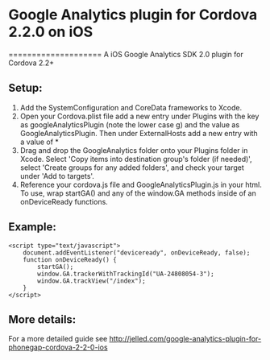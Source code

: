 # Google Analytics plugin for Cordova 2.2.0 on iOS
====================
A iOS Google Analytics SDK 2.0 plugin for Cordova 2.2+

Setup:
---------------------
1. Add the SystemConfiguration and CoreData frameworks to Xcode.
2. Open your Cordova.plist file add a new entry under Plugins with the key as googleAnalyticsPlugin (note the lower case g) and the value as GoogleAnalyticsPlugin. Then under ExternalHosts add a new entry with a value of *
3. Drag and drop the GoogleAnalytics folder onto your Plugins folder in Xcode. Select 'Copy items into destination group's folder (if needed)', select 'Create groups for any added folders', and check your target under 'Add to targets'.
4. Reference your cordova.js file and GoogleAnalyticsPlugin.js in your html. To use, wrap startGA() and any of the window.GA methods inside of an onDeviceReady functions.

Example:
---------------------
	<script type="text/javascript">
		document.addEventListener("deviceready", onDeviceReady, false);
		function onDeviceReady() {
			startGA();
			window.GA.trackerWithTrackingId("UA-24808054-3");
			window.GA.trackView("/index");
		}
	</script>

More details:
---------------------
For a more detailed guide see http://jelled.com/google-analytics-plugin-for-phonegap-cordova-2-2-0-ios
